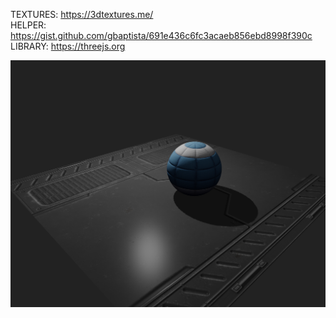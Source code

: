 TEXTURES: https://3dtextures.me/ <br/>
HELPER: https://gist.github.com/gbaptista/691e436c6fc3acaeb856ebd8998f390c <br/>
LIBRARY: https://threejs.org <br/>

![](/git-imgs/scene-final.png)
